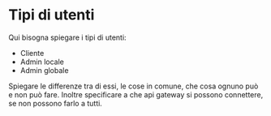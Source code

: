 # Tipi di utenti

Qui bisogna spiegare i tipi di utenti:
- Cliente
- Admin locale
- Admin globale

Spiegare le differenze tra di essi, le cose in comune, che cosa ognuno può e non può fare.
Inoltre specificare a che api gateway si possono connettere, se non possono farlo a tutti.
